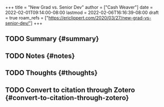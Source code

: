 +++
title = "New Grad vs. Senior Dev"
author = ["Cash Weaver"]
date = 2022-02-01T09:14:00-08:00
lastmod = 2022-02-06T16:16:39-08:00
draft = true
roam_refs = ["https://ericlippert.com/2020/03/27/new-grad-vs-senior-dev/"]
+++

## <span class="org-todo todo TODO">TODO</span> Summary {#summary}


## <span class="org-todo todo TODO">TODO</span> Notes {#notes}


## <span class="org-todo todo TODO">TODO</span> Thoughts {#thoughts}


## <span class="org-todo todo TODO">TODO</span> Convert to citation through Zotero {#convert-to-citation-through-zotero}
